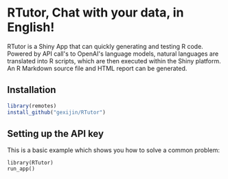 # RTutor, Chat with your data, in English!

RTutor is a Shiny App that can quickly generating and testing R code. Powered by API call's to OpenAI's language models, natural languages are translated into R scripts, which are then executed within the Shiny platform. An R Markdown source file and HTML report can be generated. 

## Installation


``` r
library(remotes)
install_github("gexijin/RTutor")
```

## Setting up the API key

This is a basic example which shows you how to solve a common problem:

```{r example}
library(RTutor)
run_app()
```
